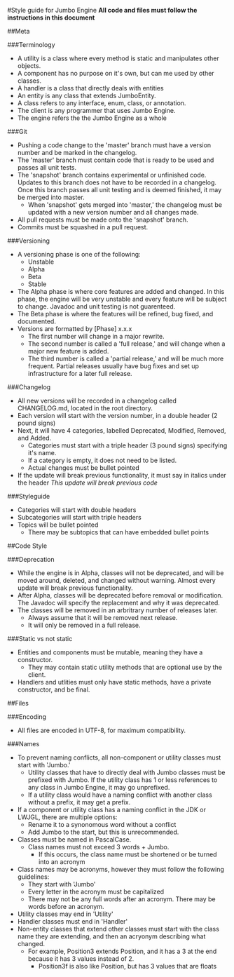 #Style guide for Jumbo Engine
**All code and files must follow the instructions in this document**

##Meta

###Terminology
* A utility is a class where every method is static and manipulates other objects.
* A component has no purpose on it's own, but can me used by other classes.
* A handler is a class that directly deals with entities
* An entity is any class that extends JumboEntity.
* A class refers to any interface, enum, class, or annotation.
* The client is any programmer that uses Jumbo Engine.
* The engine refers the the Jumbo Engine as a whole

###Git
* Pushing a code change to the 'master' branch must have a version number and be marked in the changelog.
* The 'master' branch must contain code that is ready to be used and passes all unit tests.
* The 'snapshot' branch contains experimental or unfinished code. Updates to this branch does not have to be recorded in a changelog. Once this branch passes all unit testing and is deemed finished, it may be merged into master.
	* When 'snapshot' gets merged into 'master,' the changelog must be updated with a new version number and all changes made.
* All pull requests must be made onto the 'snapshot' branch.
* Commits must be squashed in a pull request.


###Versioning
* A versioning phase is one of the following:
	* Unstable
	* Alpha
	* Beta
	* Stable
* The Alpha phase is where core features are added and changed. In this phase, the engine will be very unstable and every feature will be subject to change. Javadoc and unit testing is not guarenteed.
* The Beta phase is where the features will be refined, bug fixed, and documented.
* Versions are formatted by [Phase] x.x.x
	* The first number will change in a major rewrite.
	* The second number is called a 'full release,' and will change when a major new feature is added.
	* The third number is called a 'partial release,' and will be much more frequent. Partial releases usually have bug fixes and set up infrastructure for a later full release.

###Changelog
* All new versions will be recorded in a changelog called CHANGELOG.md, located in the root directory.
* Each version will start with the version number, in a double header (2 pound signs)
* Next, it will have 4 categories, labelled Deprecated, Modified, Removed, and Added.
	* Categories must start with a triple header (3 pound signs) specifying it's name.
	* If a category is empty, it does not need to be listed.
	* Actual changes must be bullet pointed
* If the update will break previous functionality, it must say in italics under the header *This update will break previous code*

###Styleguide
* Categories will start with double headers
* Subcategories will start with triple headers
* Topics will be bullet pointed
	* There may be subtopics that can have embedded bullet points

##Code Style

###Deprecation
* While the engine is in Alpha, classes will not be deprecated, and will be moved around, deleted, and changed without warning. Almost every update will break previous functionality.
* After Alpha, classes will be deprecated before removal or modification. The Javadoc will specify the replacement and why it was deprecated.
* The classes will be removed in an arbritrary number of releases later.
	* Always assume that it will be removed next release.
	* It will only be removed in a full release.

###Static vs not static
* Entities and components must be mutable, meaning they have a constructor.
	* They may contain static utility methods that are optional use by the client.
* Handlers and utlities must only have static methods, have a private constructor, and be final.

##Files

###Encoding
* All files are encoded in UTF-8, for maximum compatibility.

###Names
* To prevent naming conflicts, all non-component or utility classes must start with 'Jumbo.'
	* Utility classes that have to directly deal with Jumbo classes must be prefixed with Jumbo. If the utility class has 1 or less references to any class in Jumbo Engine, it may go unprefixed.
	* If a utility class would have a naming conflict with another class without a prefix, it may get a prefix.
* If a component or utility class has a naming conflict in the JDK or LWJGL, there are multiple options:
	* Rename it to a synonomous word without a conflict
	* Add Jumbo to the start, but this is unrecommended.
* Classes must be named in PascalCase.
	* Class names must not exceed 3 words + Jumbo.
		* If this occurs, the class name must be shortened or be turned into an acronym
* Class names may be acronyms, however they must follow the following guidelines:
	* They start with 'Jumbo'
	* Every letter in the acronym must be capitalized
	* There may not be any full words after an acronym. There may be words before an acronym.
* Utility classes may end in 'Utility'
* Handler classes must end in 'Handler'
* Non-entity classes that extend other classes must start with the class name they are extending, and then an acryonym describing what changed.
	* For example, Position3 extends Position, and it has a 3 at the end because it has 3 values instead of 2.
		* Position3f is also like Position, but has 3 values that are floats
